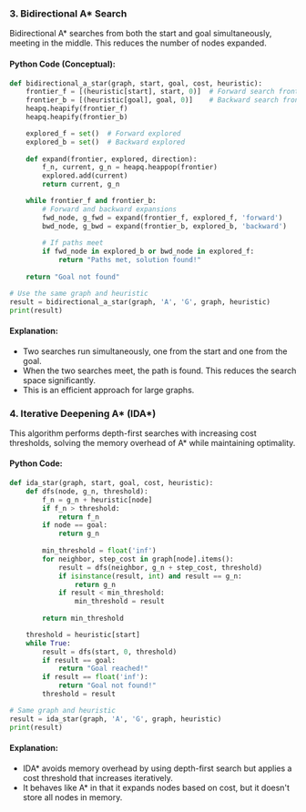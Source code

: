 
### 3. Bidirectional A* Search
Bidirectional A* searches from both the start and goal simultaneously, meeting in the middle. This reduces the number of nodes expanded.

#### Python Code (Conceptual):

```python
def bidirectional_a_star(graph, start, goal, cost, heuristic):
    frontier_f = [(heuristic[start], start, 0)]  # Forward search frontier
    frontier_b = [(heuristic[goal], goal, 0)]    # Backward search frontier
    heapq.heapify(frontier_f)
    heapq.heapify(frontier_b)

    explored_f = set()  # Forward explored
    explored_b = set()  # Backward explored
    
    def expand(frontier, explored, direction):
        f_n, current, g_n = heapq.heappop(frontier)
        explored.add(current)
        return current, g_n

    while frontier_f and frontier_b:
        # Forward and backward expansions
        fwd_node, g_fwd = expand(frontier_f, explored_f, 'forward')
        bwd_node, g_bwd = expand(frontier_b, explored_b, 'backward')
        
        # If paths meet
        if fwd_node in explored_b or bwd_node in explored_f:
            return "Paths met, solution found!"
    
    return "Goal not found"

# Use the same graph and heuristic
result = bidirectional_a_star(graph, 'A', 'G', graph, heuristic)
print(result)
```

#### Explanation:
- Two searches run simultaneously, one from the start and one from the goal.
- When the two searches meet, the path is found. This reduces the search space significantly.
- This is an efficient approach for large graphs.

### 4. Iterative Deepening A* (IDA*)
This algorithm performs depth-first searches with increasing cost thresholds, solving the memory overhead of A* while maintaining optimality.

#### Python Code:

```python
def ida_star(graph, start, goal, cost, heuristic):
    def dfs(node, g_n, threshold):
        f_n = g_n + heuristic[node]
        if f_n > threshold:
            return f_n
        if node == goal:
            return g_n
        
        min_threshold = float('inf')
        for neighbor, step_cost in graph[node].items():
            result = dfs(neighbor, g_n + step_cost, threshold)
            if isinstance(result, int) and result == g_n:
                return g_n
            if result < min_threshold:
                min_threshold = result
        
        return min_threshold

    threshold = heuristic[start]
    while True:
        result = dfs(start, 0, threshold)
        if result == goal:
            return "Goal reached!"
        if result == float('inf'):
            return "Goal not found!"
        threshold = result

# Same graph and heuristic
result = ida_star(graph, 'A', 'G', graph, heuristic)
print(result)
```

#### Explanation:
- IDA* avoids memory overhead by using depth-first search but applies a cost threshold that increases iteratively.
- It behaves like A* in that it expands nodes based on cost, but it doesn't store all nodes in memory.

